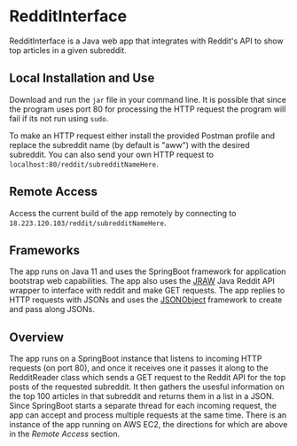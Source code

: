 # RedditInterface

RedditInterface is a Java web app that integrates with Reddit's API to show top articles in a given subreddit. 

## Local Installation and Use

Download and run the `jar` file in your command line. It is possible that since the program uses port 80 for processing the HTTP request the program will fail if its not run using `sudo`.

To make an HTTP request either install the provided Postman profile and replace the subreddit name (by default is "aww") with the desired subreddit. 
You can also send your own HTTP request to `localhost:80/reddit/subredditNameHere`.

## Remote Access

Access the current build of the app remotely by connecting to `18.223.120.103/reddit/subredditNameHere`.

## Frameworks

The app runs on Java 11 and uses the SpringBoot framework for application bootstrap web capabilities. The app also uses the [JRAW](https://github.com/mattbdean/JRAW) Java Reddit API wrapper to interface with reddit and make GET requests. The app replies to HTTP requests with JSONs and uses the [JSONObject](https://www.javadoc.io/doc/org.json/json/20170516/org/json/JSONObject.html) framework to create and pass along JSONs. 

## Overview

The app runs on a SpringBoot instance that listens to incoming HTTP requests (on port 80), and once it receives one it passes it along to the RedditReader class which sends a GET request to the Reddit API for the top posts of the requested subreddit. It then gathers the usesful information on the top 100 articles in that subreddit and returns them in a list in a JSON. 
Since SpringBoot starts a separate thread for each incoming request, the app can accept and process multiple requests at the same time. 
There is an instance of the app running on AWS EC2, the directions for which are above in the *Remote Access* section. 
